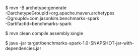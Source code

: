 $ mvn -B archetype:generate \
  -DarchetypeGroupId=org.apache.maven.archetypes \
  -DgroupId=com.jasonkim.benchmarks-spark \
  -DartifactId=benchmarks-spark

$ mvn clean compile assembly:single

$ java -jar target/benchmarks-spark-1.0-SNAPSHOT-jar-with-dependencies.jar
